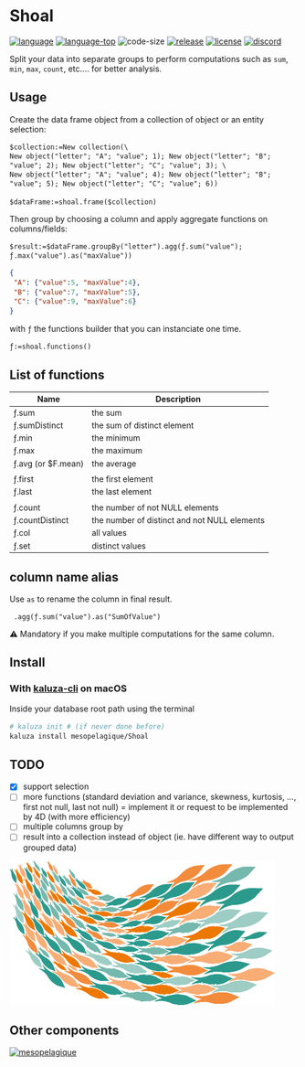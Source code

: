 # Shoal
[![language][code-shield]][code-url]
[![language-top][code-top]][code-url]
![code-size][code-size]
[![release][release-shield]][release-url]
[![license][license-shield]][license-url]
[![discord][discord-shield]][discord-url]

Split your data into separate groups to perform computations such as `sum`, `min`, `max`, `count`, etc.... for better analysis.

## Usage

Create the data frame object from a collection of object or an entity selection:

```4d
$collection:=New collection(\
New object("letter"; "A"; "value"; 1); New object("letter"; "B"; "value"; 2); New object("letter"; "C"; "value"; 3); \
New object("letter"; "A"; "value"; 4); New object("letter"; "B"; "value"; 5); New object("letter"; "C"; "value"; 6))

$dataFrame:=shoal.frame($collection)
```

Then group by choosing a column and apply aggregate functions on columns/fields:

```4d
$result:=$dataFrame.groupBy("letter").agg(ƒ.sum("value"); ƒ.max("value").as("maxValue"))
```

```json
{
 "A": {"value":5, "maxValue":4},
 "B": {"value":7, "maxValue":5},
 "C": {"value":9, "maxValue":6}
}
```

with `ƒ` the functions builder that you can instanciate one time.

```4d
ƒ:=shoal.functions()
```

## List of functions

|Name|Description|
|-|-|
|ƒ.sum| the sum|
|ƒ.sumDistinct| the sum of distinct element|
|ƒ.min| the minimum|
|ƒ.max| the maximum|
|ƒ.avg (or $F.mean)| the average|
|||
|ƒ.first| the first element|
|ƒ.last| the last element|
|||
|ƒ.count| the number of not NULL elements|
|ƒ.countDistinct| the number of distinct and not NULL elements|
|ƒ.col| all values|
|ƒ.set| distinct values|

## column name alias

Use `as` to rename the column in final result. 

```4d
 .agg(ƒ.sum("value").as("SumOfValue")
```

⚠️ Mandatory if you make multiple computations for the same column.

## Install

### With [kaluza-cli](https://mesopelagique.github.io/kaluza-cli/) on macOS

Inside your database root path using the terminal

```bash
# kaluza init # (if never done before)
kaluza install mesopelagique/Shoal
```

## TODO

- [X] support selection
- [ ] more functions (standard deviation and variance, skewness, kurtosis, ..., first not null, last not null) = implement it or request to be implemented by 4D (with more efficiency)
- [ ] multiple columns group by
- [ ] result into a collection instead of object (ie. have different way to output grouped data)

![logo](logo.png)

## Other components

[<img src="https://mesopelagique.github.io/quatred.png" alt="mesopelagique"/>](https://mesopelagique.github.io/)

<!-- MARKDOWN LINKS & IMAGES -->
<!-- https://www.markdownguide.org/basic-syntax/#reference-style-links -->
[code-shield]: https://img.shields.io/static/v1?label=language&message=4d&color=blue
[code-top]: https://img.shields.io/github/languages/top/mesopelagique/Shoal.svg
[code-size]: https://img.shields.io/github/languages/code-size/mesopelagique/Shoal.svg
[code-url]: https://developer.4d.com/
[release-shield]: https://img.shields.io/github/v/release/mesopelagique/Shoal
[release-url]: https://github.com/mesopelagique/Shoal/releases/latest
[license-shield]: https://img.shields.io/github/license/mesopelagique/Shoal
[license-url]: LICENSE.md
[discord-shield]: https://img.shields.io/badge/chat-discord-7289DA?logo=discord&style=flat
[discord-url]: https://discord.gg/dVTqZHr

